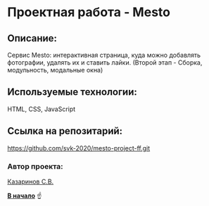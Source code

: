# Проектная работа - Mesto
<a id="anchor"></a>

## Описание:
Сервис Mesto: интерактивная страница, куда можно добавлять фотографии,
удалять их и ставить лайки.
(Второй этап - Сборка, модульность, модальные окна)

 
## Используемые технологии:
HTML, CSS, JavaScript


## Ссылка на репозитарий:
https://github.com/svk-2020/mesto-project-ff.git


### Автор проекта:

[Казаринов С.В.](mailto:skazarinov@mail.ru "Написать автору")

[__В начало__](#anchor) :point_up: